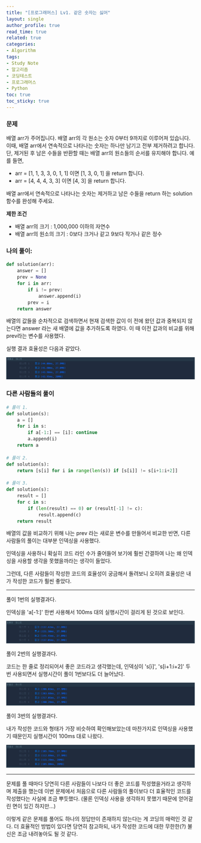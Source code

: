 ```yaml
---
title: "[프로그래머스] Lv1. 같은 숫자는 싫어"
layout: single
author_profile: true
read_time: true
related: true
categories:
- Algorithm
tags:
- Study Note
- 알고리즘
- 코딩테스트
- 프로그래머스
- Python
toc: true
toc_sticky: true
---
```


### **문제**

배열 arr가 주어집니다. 배열 arr의 각 원소는 숫자 0부터 9까지로 이루어져 있습니다. 이때, 배열 arr에서 연속적으로 나타나는 숫자는 하나만 남기고 전부 제거하려고 합니다. 단, 제거된 후 남은 수들을 반환할 때는 배열 arr의 원소들의 순서를 유지해야 합니다. 예를 들면,

- arr = [1, 1, 3, 3, 0, 1, 1] 이면 [1, 3, 0, 1] 을 return 합니다.
- arr = [4, 4, 4, 3, 3] 이면 [4, 3] 을 return 합니다.

배열 arr에서 연속적으로 나타나는 숫자는 제거하고 남은 수들을 return 하는 solution 함수를 완성해 주세요.

**제한 조건**

- 배열 arr의 크기 : 1,000,000 이하의 자연수
- 배열 arr의 원소의 크기 : 0보다 크거나 같고 9보다 작거나 같은 정수

### **나의 풀이:**

```python
def solution(arr):
    answer = []
    prev = None
    for i in arr:
        if i != prev:
            answer.append(i)
        prev = i
    return answer
```

배열의 값들을 순차적으로 검색하면서 현재 검색한 값이 이 전에 왔던 값과 중복되지 않는다면 answer 라는 새 배열에 값을 추가하도록 하였다. 이 때 이전 값과의 비교를 위해 prev라는 변수를 사용했다.

실행 결과 효율성은 다음과 같았다.

![1](https://raw.githubusercontent.com/lucathree/lucathree.github.io/master/assets/images/2021/2021-07-17/2-1.png)

### **다른 사람들의 풀이**

```python
# 풀이 1.
def solution(s):
    a = []
    for i in s:
        if a[-1:] == [i]: continue
        a.append(i)
    return a

# 풀이 2.
def solution(s):
    return [s[i] for i in range(len(s)) if [s[i]] != s[i+1:i+2]]

# 풀이 3.
def solution(s):
    result = []
    for c in s:
        if (len(result) == 0) or (result[-1] != c):
            result.append(c)
    return result
```

배열의 값을 비교하기 위해 나는 prev 라는 새로운 변수를 만들어서 비교한 반면, 다른 사람들의 풀이는 대부분 인덱싱을 사용했다.

인덱싱을 사용하니 확실히 코드 라인 수가 줄어들어 보기에 훨씬 간결하여 나는 왜 인덱싱을 사용할 생각을 못했을까라는 생각이 들었다.

그런데, 다른 사람들이 작성한 코드의 효율성이 궁금해서 돌려보니 오히려 효율성은 내가 작성한 코드가 훨씬 좋았다.

------

풀이 1번의 실행결과다.

인덱싱을 'a[-1:]' 한번 사용해서 100ms 대의 실행시간이 걸리게 된 것으로 보인다.

![2](https://raw.githubusercontent.com/lucathree/lucathree.github.io/master/assets/images/2021/2021-07-17/2-2.png)

풀이 2번의 실행결과다.

코드는 한 줄로 정리되어서 좋은 코드라고 생각했는데, 인덱싱이 's[i]', 's[i+1:i+2]' 두 번 사용되면서 실행시간이 풀이 1번보다도 더 늘어났다.

![3](https://raw.githubusercontent.com/lucathree/lucathree.github.io/master/assets/images/2021/2021-07-17/2-3.png)

풀이 3번의 실행결과다.

내가 작성한 코드와 형태가 가장 비슷하여 확인해보았는데 마찬가지로 인덱싱을 사용했기 때문인지 실행시간이 100ms 대로 나왔다.

![4](https://raw.githubusercontent.com/lucathree/lucathree.github.io/master/assets/images/2021/2021-07-17/2-4.png)

------

문제를 풀 때마다 당연히 다른 사람들이 나보다 더 좋은 코드를 작성했을거라고 생각하며 제출을 했는데 이번 문제에서 처음으로 다른 사람들의 풀이보다 더 효율적인 코드를 작성했다는 사실에 조금 뿌듯했다. (물론 인덱싱 사용을 생각하지 못했기 때문에 얻어걸린 면이 있긴 하지만...)

이렇게 같은 문제를 풀어도 하나의 정답만이 존재하지 않는다는 게 코딩의 매력인 것 같다. 더 효율적인 방법이 있다면 당연히 참고하되, 내가 작성한 코드에 대한 무한한(?) 불신은 조금 내려놓아도 될 것 같다.